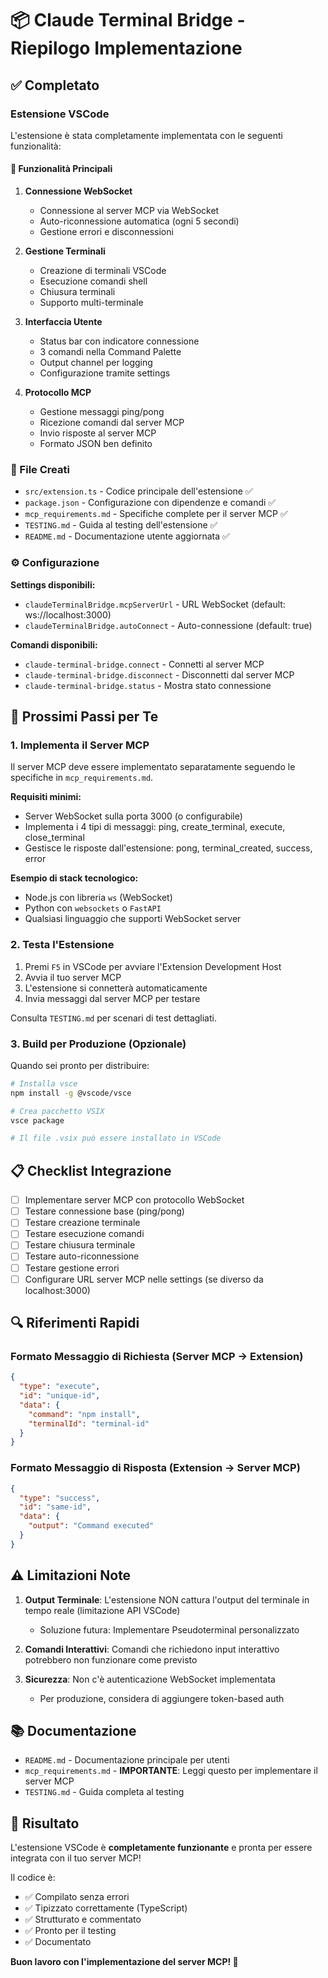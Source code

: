 # 📦 Claude Terminal Bridge - Riepilogo Implementazione

## ✅ Completato

### Estensione VSCode

L'estensione è stata completamente implementata con le seguenti funzionalità:

#### 🔧 Funzionalità Principali

1. **Connessione WebSocket**
   - Connessione al server MCP via WebSocket
   - Auto-riconnessione automatica (ogni 5 secondi)
   - Gestione errori e disconnessioni

2. **Gestione Terminali**
   - Creazione di terminali VSCode
   - Esecuzione comandi shell
   - Chiusura terminali
   - Supporto multi-terminale

3. **Interfaccia Utente**
   - Status bar con indicatore connessione
   - 3 comandi nella Command Palette
   - Output channel per logging
   - Configurazione tramite settings

4. **Protocollo MCP**
   - Gestione messaggi ping/pong
   - Ricezione comandi dal server MCP
   - Invio risposte al server MCP
   - Formato JSON ben definito

### 📁 File Creati

- `src/extension.ts` - Codice principale dell'estensione ✅
- `package.json` - Configurazione con dipendenze e comandi ✅
- `mcp_requirements.md` - Specifiche complete per il server MCP ✅
- `TESTING.md` - Guida al testing dell'estensione ✅
- `README.md` - Documentazione utente aggiornata ✅

### ⚙️ Configurazione

**Settings disponibili:**
- `claudeTerminalBridge.mcpServerUrl` - URL WebSocket (default: ws://localhost:3000)
- `claudeTerminalBridge.autoConnect` - Auto-connessione (default: true)

**Comandi disponibili:**
- `claude-terminal-bridge.connect` - Connetti al server MCP
- `claude-terminal-bridge.disconnect` - Disconnetti dal server MCP
- `claude-terminal-bridge.status` - Mostra stato connessione

## 🎯 Prossimi Passi per Te

### 1. Implementa il Server MCP

Il server MCP deve essere implementato separatamente seguendo le specifiche in `mcp_requirements.md`.

**Requisiti minimi:**
- Server WebSocket sulla porta 3000 (o configurabile)
- Implementa i 4 tipi di messaggi: ping, create_terminal, execute, close_terminal
- Gestisce le risposte dall'estensione: pong, terminal_created, success, error

**Esempio di stack tecnologico:**
- Node.js con libreria `ws` (WebSocket)
- Python con `websockets` o `FastAPI`
- Qualsiasi linguaggio che supporti WebSocket server

### 2. Testa l'Estensione

1. Premi `F5` in VSCode per avviare l'Extension Development Host
2. Avvia il tuo server MCP
3. L'estensione si connetterà automaticamente
4. Invia messaggi dal server MCP per testare

Consulta `TESTING.md` per scenari di test dettagliati.

### 3. Build per Produzione (Opzionale)

Quando sei pronto per distribuire:

```bash
# Installa vsce
npm install -g @vscode/vsce

# Crea pacchetto VSIX
vsce package

# Il file .vsix può essere installato in VSCode
```

## 📋 Checklist Integrazione

- [ ] Implementare server MCP con protocollo WebSocket
- [ ] Testare connessione base (ping/pong)
- [ ] Testare creazione terminale
- [ ] Testare esecuzione comandi
- [ ] Testare chiusura terminale
- [ ] Testare auto-riconnessione
- [ ] Testare gestione errori
- [ ] Configurare URL server MCP nelle settings (se diverso da localhost:3000)

## 🔍 Riferimenti Rapidi

### Formato Messaggio di Richiesta (Server MCP → Extension)

```json
{
  "type": "execute",
  "id": "unique-id",
  "data": {
    "command": "npm install",
    "terminalId": "terminal-id"
  }
}
```

### Formato Messaggio di Risposta (Extension → Server MCP)

```json
{
  "type": "success",
  "id": "same-id",
  "data": {
    "output": "Command executed"
  }
}
```

## ⚠️ Limitazioni Note

1. **Output Terminale**: L'estensione NON cattura l'output del terminale in tempo reale (limitazione API VSCode)
   - Soluzione futura: Implementare Pseudoterminal personalizzato

2. **Comandi Interattivi**: Comandi che richiedono input interattivo potrebbero non funzionare come previsto

3. **Sicurezza**: Non c'è autenticazione WebSocket implementata
   - Per produzione, considera di aggiungere token-based auth

## 📚 Documentazione

- `README.md` - Documentazione principale per utenti
- `mcp_requirements.md` - **IMPORTANTE**: Leggi questo per implementare il server MCP
- `TESTING.md` - Guida completa al testing

## 🎉 Risultato

L'estensione VSCode è **completamente funzionante** e pronta per essere integrata con il tuo server MCP!

Il codice è:
- ✅ Compilato senza errori
- ✅ Tipizzato correttamente (TypeScript)
- ✅ Strutturato e commentato
- ✅ Pronto per il testing
- ✅ Documentato

**Buon lavoro con l'implementazione del server MCP! 🚀**
